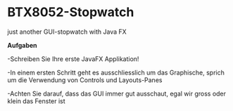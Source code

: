 # BTX8052-Stopwatch
just another GUI-stopwatch with Java FX

**Aufgaben**

-Schreiben Sie Ihre erste JavaFX Applikation!

-In einem ersten Schritt geht es ausschliesslich um das
Graphische, sprich um die Verwendung von Controls und
Layouts-Panes

-Achten Sie darauf, dass das GUI immer gut ausschaut,
egal wir gross oder klein das Fenster ist
